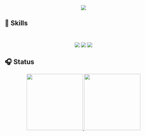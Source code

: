 <div align = center>
<img src="https://capsule-render.vercel.app/api?type=cylinder&color=00000&height=100&section=header&text=Yongmalyang's%20Git&fontColor=ffffff&fontSize=30" />
</div>


## 🎲 Skills
&nbsp;
<div align = center>
  <img src="https://img.shields.io/badge/unity-FFFFFF?style=for-the-badge&logo=Unity&logoColor=black">
  <img src="https://img.shields.io/badge/UnrealEngine-0E1128?style=for-the-badge&logo=UnrealEngine&logoColor=white">
  <img src="https://img.shields.io/badge/VSCode-007ACC?style=for-the-badge&logo=VisualStudioCode&logoColor=white">
</div>


## 🎧 Status
<div align = center>
<a href="https://github.com/yongmalyang">
  <img height="180em" src="https://github-readme-stats-git-masterrstaa-rickstaa.vercel.app/api?username=yongmalyang&theme=swift&show_icons=true" />
  <img height="180em" src="https://github-readme-stats-git-masterrstaa-rickstaa.vercel.app/api/top-langs/?username=yongmalyang&theme=swift&layout=compact" />
</a>
</div>


<br />
